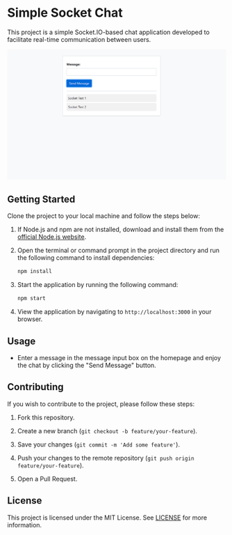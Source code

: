 # Simple Socket Chat

This project is a simple Socket.IO-based chat application developed to facilitate real-time communication between users.

![Simple Socket Chat](docs/banner.png)

## Getting Started

Clone the project to your local machine and follow the steps below:

1. If Node.js and npm are not installed, download and install them from the [official Node.js website](https://nodejs.org/).

2. Open the terminal or command prompt in the project directory and run the following command to install dependencies:

    ```bash
    npm install
    ```

3. Start the application by running the following command:

    ```bash
    npm start
    ```

4. View the application by navigating to `http://localhost:3000` in your browser.

## Usage

- Enter a message in the message input box on the homepage and enjoy the chat by clicking the "Send Message" button.

## Contributing

If you wish to contribute to the project, please follow these steps:

1. Fork this repository.

2. Create a new branch (`git checkout -b feature/your-feature`).

3. Save your changes (`git commit -m 'Add some feature'`).

4. Push your changes to the remote repository (`git push origin feature/your-feature`).

5. Open a Pull Request.

## License

This project is licensed under the MIT License. See [LICENSE](LICENSE.md) for more information.
